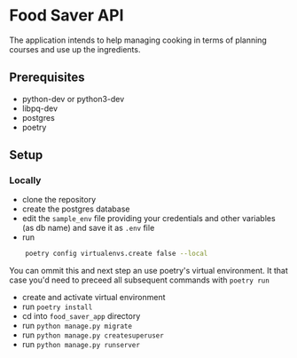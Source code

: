 # Food Saver API
The application intends to help managing cooking in terms of planning courses and use up the ingredients.

## Prerequisites
- python-dev or python3-dev
- libpq-dev
- postgres
- poetry

## Setup

### Locally

- clone the repository
- create the postgres database
- edit the `sample_env` file providing your credentials and other variables (as db name) and save it as `.env` file
- run
```bash
    poetry config virtualenvs.create false --local
```
You can ommit this and next step an use poetry's virtual environment. It that case you'd need to preceed all
subsequent commands with `poetry run`
- create and activate virtual environment
- run `poetry install`
- cd into `food_saver_app` directory
- run `python manage.py migrate`
- run `python manage.py createsuperuser`
- run `python manage.py runserver`

